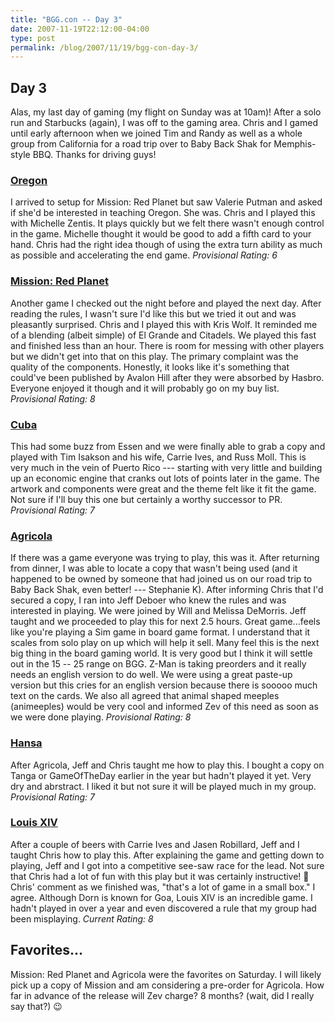 ```yaml
---
title: "BGG.con -- Day 3"
date: 2007-11-19T22:12:00-04:00
type: post
permalink: /blog/2007/11/19/bgg-con-day-3/
---
```

## Day 3

Alas, my last day of gaming (my flight on Sunday was at 10am)! After a solo run and Starbucks (again), I was off to the gaming area. Chris and I gamed until early afternoon when we joined Tim and Randy as well as a whole group from California for a road trip over to Baby Back Shak for Memphis-style BBQ. Thanks for driving guys!

### [Oregon](https://www.boardgamegeek.com/game/31497)

I arrived to setup for Mission: Red Planet but saw Valerie Putman and asked if she'd be interested in teaching Oregon. She was. Chris and I played this with Michelle Zentis. It plays quickly but we felt there wasn't enough control in the game. Michelle thought it would be good to add a fifth card to your hand. Chris had the right idea though of using the extra turn ability as much as possible and accelerating the end game. _Provisional Rating: 6_

### [Mission: Red Planet](https://www.boardgamegeek.com/game/18258)

Another game I checked out the night before and played the next day. After reading the rules, I wasn't sure I'd like this but we tried it out and was pleasantly surprised. Chris and I played this with Kris Wolf. It reminded me of a blending (albeit simple) of El Grande and Citadels. We played this fast and finished less than an hour. There is room for messing with other players but we didn't get into that on this play. The primary complaint was the quality of the components. Honestly, it looks like it's something that could've been published by Avalon Hill after they were absorbed by Hasbro. Everyone enjoyed it though and it will probably go on my buy list. _Provisional Rating: 8_

### [Cuba](https://www.boardgamegeek.com/game/30380)

This had some buzz from Essen and we were finally able to grab a copy and played with Tim Isakson and his wife, Carrie Ives, and Russ Moll. This is very much in the vein of Puerto Rico --- starting with very little and building up an economic engine that cranks out lots of points later in the game. The artwork and components were great and the theme felt like it fit the game. Not sure if I'll buy this one but certainly a worthy successor to PR. _Provisional Rating: 7_

### [Agricola](https://www.boardgamegeek.com/game/31260)

If there was a game everyone was trying to play, this was it. After returning from dinner, I was able to locate a copy that wasn't being used (and it happened to be owned by someone that had joined us on our road trip to Baby Back Shak, even better! --- Stephanie K). After informing Chris that I'd secured a copy, I ran into Jeff Deboer who knew the rules and was interested in playing. We were joined by Will and Melissa DeMorris. Jeff taught and we proceeded to play this for next 2.5 hours. Great game...feels like you're playing a Sim game in board game format. I understand that it scales from solo play on up which will help it sell. Many feel this is the next big thing in the board gaming world. It is very good but I think it will settle out in the 15 -- 25 range on BGG. Z-Man is taking preorders and it really needs an english version to do well. We were using a great paste-up version but this cries for an english version because there is sooooo much text on the cards. We also all agreed that animal shaped meeples (animeeples) would be very cool and informed Zev of this need as soon as we were done playing. _Provisional Rating: 8_

### [Hansa](https://www.boardgamegeek.com/game/8989)

After Agricola, Jeff and Chris taught me how to play this. I bought a copy on Tanga or GameOfTheDay earlier in the year but hadn't played it yet. Very dry and abrstract. I liked it but not sure it will be played much in my group. _Provisional Rating: 7_

### [Louis XIV](https://www.boardgamegeek.com/game/13642)

After a couple of beers with Carrie Ives and Jasen Robillard, Jeff and I taught Chris how to play this. After explaining the game and getting down to playing, Jeff and I got into a competitive see-saw race for the lead. Not sure that Chris had a lot of fun with this play but it was certainly instructive! 🙂 Chris' comment as we finished was, "that's a lot of game in a small box." I agree. Although Dorn is known for Goa, Louis XIV is an incredible game. I hadn't played in over a year and even discovered a rule that my group had been misplaying. _Current Rating: 8_

## Favorites...

Mission: Red Planet and Agricola were the favorites on Saturday. I will likely pick up a copy of Mission and am considering a pre-order for Agricola. How far in advance of the release will Zev charge? 8 months? (wait, did I really say that?) 😉